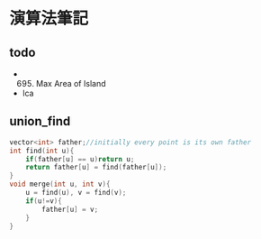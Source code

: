 # 演算法筆記

## todo

- 695. Max Area of Island
- lca

## union_find

```cpp
vector<int> father;//initially every point is its own father
int find(int u){
    if(father[u] == u)return u;
    return father[u] = find(father[u]);
}
void merge(int u, int v){
    u = find(u), v = find(v);
    if(u!=v){
        father[u] = v;
    }
}
```
